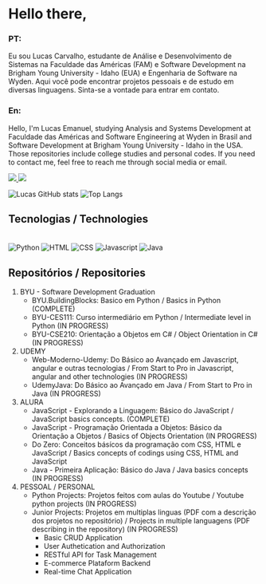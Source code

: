 # Hello there,

### PT:
Eu sou Lucas Carvalho, estudante de Análise e Desenvolvimento de Sistemas na Faculdade das Américas (FAM) e Software Development na Brigham Young University - Idaho (EUA) e Engenharia de Software na Wyden. Aqui você pode encontrar projetos pessoais e de estudo em diversas linguagens. Sinta-se a vontade para entrar em contato.

### En:
Hello, I'm Lucas Emanuel, studying Analysis and Systems Development at Faculdade das Américas and Software Engineering at Wyden in Brasil and Software Development at Brigham Young University - Idaho in the USA. Those repositories include college studies and personal codes. If you need to contact me, feel free to reach me through social media or email.

<a href="mailto:lucas.emanuel.carvalho@outlook.com">
  <img src="https://img.shields.io/badge/Microsoft_Outlook-0078D4?style=for-the-badge&logo=microsoft-outlook&logoColor=white" />
</a>
<a href="https://www.linkedin.com/in/lucas-emanuel-oliveira-de-carvalho/" />
  <img src="https://img.shields.io/badge/LinkedIn-0077B5?style=for-the-badge&logo=linkedin&logoColor=white"/>
</a>

![Lucas GitHub stats](https://github-readme-stats.vercel.app/api?username=lucasemanuel92&show_icons=true&theme=tokyonight) 
![Top Langs](https://github-readme-stats.vercel.app/api/top-langs/?username=lucasemanuel92)

## Tecnologias / Technologies  

<div style="display: inline_block"><br>
<img align="center" alt="Python" src=https://img.shields.io/badge/Python-14354C?style=for-the-badge&logo=python&logoColor=white>
<img align="center" alt="HTML" src=https://img.shields.io/badge/HTML-239120?style=for-the-badge&logo=html5&logoColor=white>
<img align="center" alt="CSS" src=https://img.shields.io/badge/CSS-239120?&style=for-the-badge&logo=css3&logoColor=white>
<img align="center" alt="Javascript" src=https://img.shields.io/badge/JavaScript-F7DF1E?style=for-the-badge&logo=javascript&logoColor=black>
<img align="center" alt="Java" src=https://img.shields.io/badge/Java-ED8B00?style=for-the-badge&logo=openjdk&logoColor=white>
</div>

## Repositórios / Repositories
1. BYU - Software Development Graduation
   - BYU.BuildingBlocks: Basico em Python / Basics in Python (COMPLETE)
   - BYU-CES111: Curso intermediário em Python / Intermediate level in Python (IN PROGRESS)
   - BYU-CSE210: Orientação a Objetos em C# / Object Orientation in C# (IN PROGRESS)
2. UDEMY
   - Web-Moderno-Udemy: Do Básico ao Avançado em Javascript, angular e outras tecnologias / From Start to Pro in Javascript, angular and other technologies (IN PROGRESS)
   - UdemyJava: Do Básico ao Avançado em Java / From Start to Pro in Java (IN PROGRESS)
3. ALURA
   - JavaScript - Explorando a Linguagem: Básico do JavaScript / JavaScript basics concepts. (COMPLETE)
   - JavaScript - Programação Orientada a Objetos: Básico da Orientação a Objetos / Basics of Objects Orientation (IN PROGRESS)
   - Do Zero: Conceitos básícos da programação com CSS, HTML e JavaScript / Basics concepts of codings using CSS, HTML and JavaScript
   - Java - Primeira Aplicação: Básico do Java / Java basics concepts (IN PROGRESS)
  4. PESSOAL / PERSONAL
     - Python Projects: Projetos feitos com aulas do Youtube / Youtube python projects (IN PROGRESS)
     - Junior Projects: Projetos em multiplas linguas (PDF com a descrição dos projetos no repositório) / Projects in multiple languagens (PDF describing in the repository) (IN PROGRESS)
       - Basic CRUD Application
       - User Authetication and Authorization
       - RESTful API for Task Management
       - E-commerce Plataform Backend
       - Real-time Chat Application
